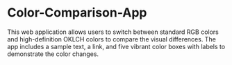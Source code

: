 # Color-Comparison-App
This web application allows users to switch between standard RGB colors and high-definition OKLCH colors to compare the visual differences. The app includes a sample text, a link, and five vibrant color boxes with labels to demonstrate the color changes.

